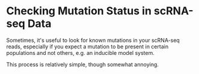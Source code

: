 # Checking Mutation Status in scRNA-seq Data
Sometimes, it's useful to look for known mutations in your scRNA-seq reads, especially if you expect a mutation to be present in certain populations and not others, e.g. an inducible model system.

This process is relatively simple, though somewhat annoying.